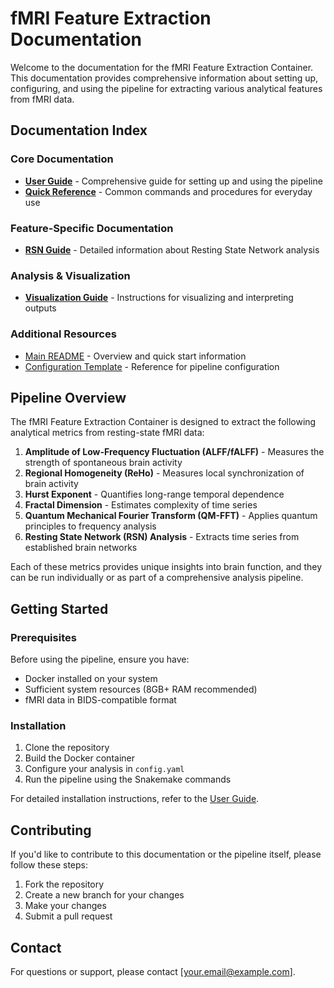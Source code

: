 # fMRI Feature Extraction Documentation

Welcome to the documentation for the fMRI Feature Extraction Container. This documentation provides comprehensive information about setting up, configuring, and using the pipeline for extracting various analytical features from fMRI data.

## Documentation Index

### Core Documentation

- [**User Guide**](USER_GUIDE.md) - Comprehensive guide for setting up and using the pipeline
- [**Quick Reference**](QUICK_REFERENCE.md) - Common commands and procedures for everyday use

### Feature-Specific Documentation

- [**RSN Guide**](RSN_GUIDE.md) - Detailed information about Resting State Network analysis

### Analysis & Visualization

- [**Visualization Guide**](VISUALIZATION_GUIDE.md) - Instructions for visualizing and interpreting outputs

### Additional Resources

- [Main README](../README.md) - Overview and quick start information
- [Configuration Template](../workflows/config/config.yaml) - Reference for pipeline configuration

## Pipeline Overview

The fMRI Feature Extraction Container is designed to extract the following analytical metrics from resting-state fMRI data:

1. **Amplitude of Low-Frequency Fluctuation (ALFF/fALFF)** - Measures the strength of spontaneous brain activity
2. **Regional Homogeneity (ReHo)** - Measures local synchronization of brain activity
3. **Hurst Exponent** - Quantifies long-range temporal dependence
4. **Fractal Dimension** - Estimates complexity of time series
5. **Quantum Mechanical Fourier Transform (QM-FFT)** - Applies quantum principles to frequency analysis
6. **Resting State Network (RSN) Analysis** - Extracts time series from established brain networks

Each of these metrics provides unique insights into brain function, and they can be run individually or as part of a comprehensive analysis pipeline.

## Getting Started

### Prerequisites

Before using the pipeline, ensure you have:

- Docker installed on your system
- Sufficient system resources (8GB+ RAM recommended)
- fMRI data in BIDS-compatible format

### Installation

1. Clone the repository
2. Build the Docker container
3. Configure your analysis in `config.yaml`
4. Run the pipeline using the Snakemake commands

For detailed installation instructions, refer to the [User Guide](USER_GUIDE.md).

## Contributing

If you'd like to contribute to this documentation or the pipeline itself, please follow these steps:

1. Fork the repository
2. Create a new branch for your changes
3. Make your changes
4. Submit a pull request

## Contact

For questions or support, please contact [your.email@example.com]. 